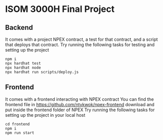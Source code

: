 # ISOM 3000H Final Project

## Backend
It comes with a project NPEX contract, a test for that contract, and a script that deploys that contract.
Try running the following tasks for testing and setting up the project

```shell
npm i 
npx hardhat test
npx hardhat node
npx hardhat run scripts/deploy.js
```
## Frontend
It comes with a frontend interacting with NPEX contract
You can find the frontend file in https://github.com/ntykwok/npex-frontend
download and put inside the frontend folder of NPEX
Try running the following tasks for setting up the project in your local host
```shell
cd frontend
npm i
npm run start
```